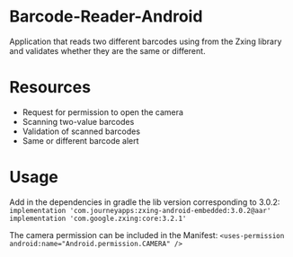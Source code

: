 # Barcode-Reader-Android

Application that reads two different barcodes using from the Zxing library and validates whether they are the same or different.

# Resources

* Request for permission to open the camera
* Scanning two-value barcodes
* Validation of scanned barcodes
* Same or different barcode alert 

# Usage

Add in the dependencies in gradle the lib version corresponding to 3.0.2:
`implementation 'com.journeyapps:zxing-android-embedded:3.0.2@aar'`
`implementation 'com.google.zxing:core:3.2.1'`

The camera permission can be included in the Manifest:
`<uses-permission android:name="Android.permission.CAMERA" />`
